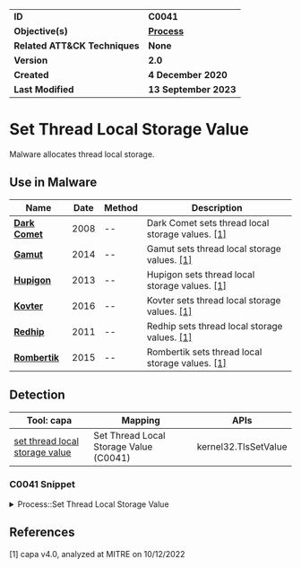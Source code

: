 <table>
<tr>
<td><b>ID</b></td>
<td><b>C0041</b></td>
</tr>
<tr>
<td><b>Objective(s)</b></td>
<td><b><a href="../process">Process</a></b></td>
</tr>
<tr>
<td><b>Related ATT&CK Techniques</b></td>
<td><b>None</b></td>
</tr>
<tr>
<td><b>Version</b></td>
<td><b>2.0</b></td>
</tr>
<tr>
<td><b>Created</b></td>
<td><b>4 December 2020</b></td>
</tr>
<tr>
<td><b>Last Modified</b></td>
<td><b>13 September 2023</b></td>
</tr>
</table>


# Set Thread Local Storage Value

Malware allocates thread local storage. 

## Use in Malware

|Name|Date|Method|Description|
|---|---|---|---|
|[**Dark Comet**](../xample-malware/dark-comet.md)|2008|--|Dark Comet sets thread local storage values. [[1]](#1)|
|[**Gamut**](../xample-malware/gamut.md)|2014|--|Gamut sets thread local storage values. [[1]](#1)|
|[**Hupigon**](../xample-malware/hupigon.md)|2013|--|Hupigon sets thread local storage values. [[1]](#1)|
|[**Kovter**](../xample-malware/kovter.md)|2016|--|Kovter sets thread local storage values. [[1]](#1)|
|[**Redhip**](../xample-malware/rebhip.md)|2011|--|Redhip sets thread local storage values. [[1]](#1)|
|[**Rombertik**](../xample-malware/rombertik.md)|2015|--|Rombertik sets thread local storage values. [[1]](#1)|

## Detection

|Tool: capa|Mapping|APIs|
|---|---|---|
|[set thread local storage value](https://github.com/mandiant/capa-rules/blob/master/host-interaction/process/set-thread-local-storage-value.yml)|Set Thread Local Storage Value (C0041)|kernel32.TlsSetValue|

### C0041 Snippet
<details>
<summary> Process::Set Thread Local Storage Value </summary>
SHA256: 3ac8c22eb7c59d35fe49c20f2a0eca06765543dfb15f455a5557af4428066641
Location: 0x180005B08
<pre>
mov     param_2, rbx    ; Value to be stored in TLS index
mov     param_1, edi    ; TLS index
call    qword ptr [->KERNEL32.DLL::TlsSetValue] ; Call Windows API function to store value in thread's thread local storage (TLS) at the specified index
</pre>
</details>

## References

<a name="1">[1]</a> capa v4.0, analyzed at MITRE on 10/12/2022

